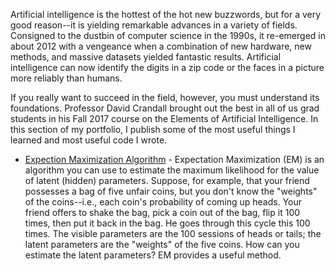 Artificial intelligence is the hottest of the hot new buzzwords, but for a very good reason--it is yielding remarkable advances in a variety of fields. Consigned to the dustbin of computer science in the 1990s, it re-emerged in about 2012 with a vengeance when a combination of new hardware, new methods, and massive datasets yielded fantastic results. Artificial intelligence can now identify the digits in a zip code or the faces in a picture more reliably than humans. 

If you really want to succeed in the field, however, you must understand its foundations. Professor David Crandall brought out the best in all of us grad students in his Fall 2017 course on the Elements of Artificial Intelligence. In this section of my portfolio, I publish some of the most useful things I learned and most useful code I wrote.

+ [Expection Maximization Algorithm](https://github.com/chrisfalter/DataScience/blob/master/AI/Expectation_Maximization.ipynb) - Expectation Maximization (EM) is an algorithm you can use to estimate the maximum likelihood for the value of latent (hidden) parameters. Suppose, for example, that your friend possesses a bag of five unfair coins, but you don't know the "weights" of the coins--i.e., each coin's probability of coming up heads. Your friend offers to shake the bag, pick a coin out of the bag, flip it 100 times, then put it back in the bag. He goes through this cycle this 100 times. The visible parameters are the 100 sessions of heads or tails; the latent parameters are the "weights" of the five coins. How can you estimate the latent parameters? EM provides a useful method.
